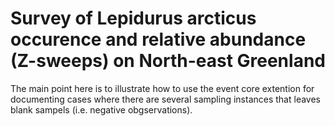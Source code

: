# Survey of Lepidurus arcticus occurence and relative abundance (Z-sweeps) on North-east Greenland

The main point here is to illustrate how to use the event core extention for documenting cases where there are several sampling instances that leaves blank sampels (i.e. negative obgservations). 

